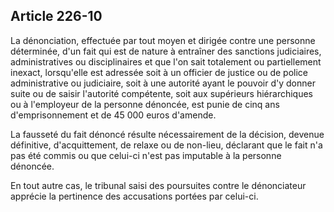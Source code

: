 Article 226-10
----
La dénonciation, effectuée par tout moyen et dirigée contre une personne
déterminée, d'un fait qui est de nature à entraîner des sanctions judiciaires,
administratives ou disciplinaires et que l'on sait totalement ou partiellement
inexact, lorsqu'elle est adressée soit à un officier de justice ou de police
administrative ou judiciaire, soit à une autorité ayant le pouvoir d'y donner
suite ou de saisir l'autorité compétente, soit aux supérieurs hiérarchiques ou à
l'employeur de la personne dénoncée, est punie de cinq ans d'emprisonnement et
de 45 000 euros d'amende.

La fausseté du fait dénoncé résulte nécessairement de la décision, devenue
définitive, d'acquittement, de relaxe ou de non-lieu, déclarant que le fait n'a
pas été commis ou que celui-ci n'est pas imputable à la personne dénoncée.

En tout autre cas, le tribunal saisi des poursuites contre le dénonciateur
apprécie la pertinence des accusations portées par celui-ci.
